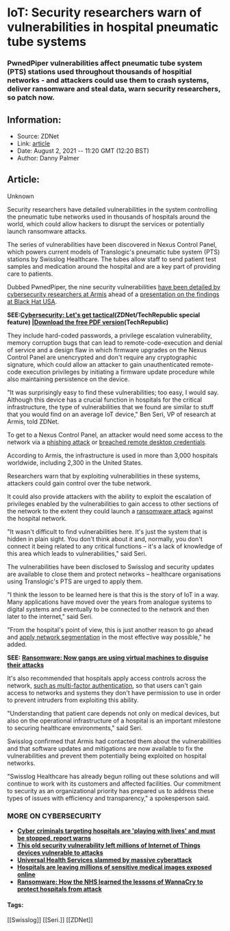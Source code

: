 # IoT: Security researchers warn of vulnerabilities in hospital pneumatic tube systems
### PwnedPiper vulnerabilities affect pneumatic tube system (PTS) stations used throughout thousands of hospitial networks - and attackers could use them to crash systems, deliver ransomware and steal data, warn security researchers, so patch now.

## Information:
+ Source: ZDNet
+ Link: [article](https://www.zdnet.com/article/iot-security-researchers-warn-of-vulnerabilities-in-hospital-pneumatic-tube-systems/)
+ Date: August 2, 2021 -- 11:20 GMT (12:20 BST)
+ Author: Danny Palmer


## Article:
Unknown

Security researchers have detailed vulnerabilities in the system controlling the pneumatic tube networks used in thousands of hospitals around the world, which could allow hackers to disrupt the services or potentially launch ransomware attacks.

The series of vulnerabilities have been discovered in Nexus Control Panel, which powers current models of Translogic's pneumatic tube system (PTS) stations by Swisslog Healthcare. The tubes allow staff to send patient test samples and medication around the hospital and are a key part of providing care to patients. 


Dubbed PwnedPiper, the nine security vulnerabilities [have been detailed by cybersecurity researchers at Armis](https://www.armis.com/research/pwnedpiper) ahead of a [presentation on the findings at Black Hat USA](https://www.blackhat.com/us-21/briefings/schedule/index.html#a-hole-in-the-tube-uncovering-vulnerabilities-in-critical-infrastructure-of-healthcare-facilities-23546).  

**SEE:**[**Cybersecurity: Let's get tactical**](https://www.zdnet.com/topic/cybersecurity-lets-get-tactical/)**(ZDNet/TechRepublic special feature) |**[**Download the free PDF version**](https://www.techrepublic.com/resource-library/whitepapers/cybersecurity-let-s-get-tactical-free-pdf/?ftag=CMG-01-10aaa1b)**(TechRepublic)**

They include hard-coded passwords, a privilege escalation vulnerability, memory corruption bugs that can lead to remote-code-execution and denial of service and a design flaw in which firmware upgrades on the Nexus Control Panel are unencrypted and don't require any cryptographic signature, which could allow an attacker to gain unauthenticated remote-code execution privileges by initiating a firmware update procedure while also maintaining persistence on the device.

"It was surprisingly easy to find these vulnerabilities; too easy, I would say. Although this device has a crucial function in hospitals for the critical infrastructure, the type of vulnerabilities that we found are similar to stuff that you would find on an average IoT device," Ben Seri, VP of research at Armis, told ZDNet.  

To get to a Nexus Control Panel, an attacker would need some access to the network via a [phishing attack](https://www.zdnet.com/article/what-is-phishing-how-to-protect-yourself-from-scam-emails-and-more/) or [breached remote desktop credentials](https://www.zdnet.com/article/big-jump-in-rdp-attacks-as-hackers-target-staff-working-from-home/). 






According to Armis, the infrastructure is used in more than 3,000 hospitals worldwide, including 2,300 in the United States. 

Researchers warn that by exploiting vulnerabilities in these systems, attackers could gain control over the tube network.

It could also provide attackers with the ability to exploit the escalation of privileges enabled by the vulnerabilities to gain access to other sections of the network to the extent they could launch a [ransomware attack](https://www.zdnet.com/article/ransomware-an-executive-guide-to-one-of-the-biggest-menaces-on-the-web/) against the hospital network.

"It wasn't difficult to find vulnerabilities here. It's just the system that is hidden in plain sight. You don't think about it and, normally, you don't connect it being related to any critical functions – it's a lack of knowledge of this area which leads to vulnerabilities," said Seri. 

The vulnerabilities have been disclosed to Swisslog and security updates are available to close them and protect networks – healthcare organisations using Translogic's PTS are urged to apply them.  

"I think the lesson to be learned here is that this is the story of IoT in a way. Many applications have moved over the years from analogue systems to digital systems and eventually to be connected to the network and then later to the internet," said Seri. 

"From the hospital's point of view, this is just another reason to go ahead and [apply network segmentation](https://www.zdnet.com/article/cybersecurity-do-these-ten-things-to-keep-your-networks-secure-from-hackers-hospitals-told/) in the most effective way possible," he added.  

**SEE:** [**Ransomware: Now gangs are using virtual machines to disguise their attacks**](https://www.zdnet.com/article/ransomware-cyber-criminals-are-using-virtual-machines-to-hide-attacks-from-being-detected/)

It's also recommended that hospitals apply access controls across the network, [such as multi-factor authentication](https://www.zdnet.com/article/multi-factor-authentication-use-it-for-all-the-people-that-access-your-network-all-the-time/), so that users can't gain access to networks and systems they don't have permission to use in order to prevent intruders from exploiting this ability. 

"Understanding that patient care depends not only on medical devices, but also on the operational infrastructure of a hospital is an important milestone to securing healthcare environments," said Seri. 

Swisslog confirmed that Armis had contacted them about the vulnerabilities and that software updates and mitigations are now available to fix the vulnerabilities and prevent them potentially being exploited on hospital networks.  

"Swisslog Healthcare has already begun rolling out these solutions and will continue to work with its customers and affected facilities. Our commitment to security as an organizational priority has prepared us to address these types of issues with efficiency and transparency," a spokesperson said.  

### **MORE ON CYBERSECURITY**

* [**Cyber criminals targeting hospitals are 'playing with lives' and must be stopped, report warns**](https://www.zdnet.com/article/cyber-criminals-targeting-hospitals-are-playing-with-lives-and-must-be-stopped-report-warns/)
* [**This old security vulnerability left millions of Internet of Things devices vulnerable to attacks**](https://www.zdnet.com/article/this-old-security-vulnerability-left-millions-of-internet-of-things-devices-vulnerable-to-attacks/)
* [**Universal Health Services slammed by massive cyberattack**](https://www.cnet.com/tech/services-and-software/universal-health-services-slammed-by-massive-cyberattack/)
* [**Hospitals are leaving millions of sensitive medical images exposed online**](https://www.zdnet.com/article/hospitals-are-leaving-millions-of-sensitive-medical-images-exposed-online/)
* [**Ransomware: How the NHS learned the lessons of WannaCry to protect hospitals from attack**](https://www.zdnet.com/article/ransomware-how-the-nhs-learned-the-lessons-of-wannacry-to-protect-hospitals-from-attack/)





#### Tags:
[[Swisslog]] [[Seri.]] [[ZDNet]]
